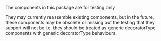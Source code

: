 The components in this package are for testing only

They may currently reassemble existing components, but in the future, these components may be obsolete or missing but the testing that they support will not be i.e. they should be treated as generic decoratorType components with generic decoratorType behaviours.